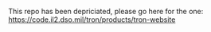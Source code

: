 This repo has been depriciated, please go here for the one: https://code.il2.dso.mil/tron/products/tron-website